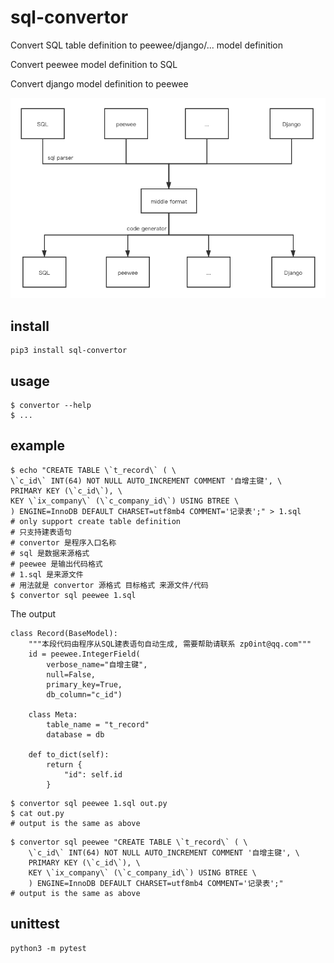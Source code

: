 # sql-convertor

Convert SQL table definition to peewee/django/... model definition

Convert peewee model definition to SQL

Convert django model definition to peewee

![convertor](./convertor.png)

## install

    pip3 install sql-convertor 

## usage

    $ convertor --help
    $ ...

## example

```shell script
$ echo "CREATE TABLE \`t_record\` ( \
\`c_id\` INT(64) NOT NULL AUTO_INCREMENT COMMENT '自增主键', \
PRIMARY KEY (\`c_id\`), \
KEY \`ix_company\` (\`c_company_id\`) USING BTREE \
) ENGINE=InnoDB DEFAULT CHARSET=utf8mb4 COMMENT='记录表';" > 1.sql
# only support create table definition
# 只支持建表语句
# convertor 是程序入口名称
# sql 是数据来源格式
# peewee 是输出代码格式
# 1.sql 是来源文件
# 用法就是 convertor 源格式 目标格式 来源文件/代码
$ convertor sql peewee 1.sql
```
The output
```python3
class Record(BaseModel):
    """本段代码由程序从SQL建表语句自动生成, 需要帮助请联系 zp0int@qq.com"""
    id = peewee.IntegerField(
        verbose_name="自增主键",
        null=False,
        primary_key=True,
        db_column="c_id")

    class Meta:
        table_name = "t_record"
        database = db

    def to_dict(self):
        return {
            "id": self.id
        }
```

```shell script
$ convertor sql peewee 1.sql out.py
$ cat out.py
# output is the same as above
```

```shell script
$ convertor sql peewee "CREATE TABLE \`t_record\` ( \
    \`c_id\` INT(64) NOT NULL AUTO_INCREMENT COMMENT '自增主键', \
    PRIMARY KEY (\`c_id\`), \
    KEY \`ix_company\` (\`c_company_id\`) USING BTREE \
    ) ENGINE=InnoDB DEFAULT CHARSET=utf8mb4 COMMENT='记录表';"
# output is the same as above
```

## unittest

    python3 -m pytest

